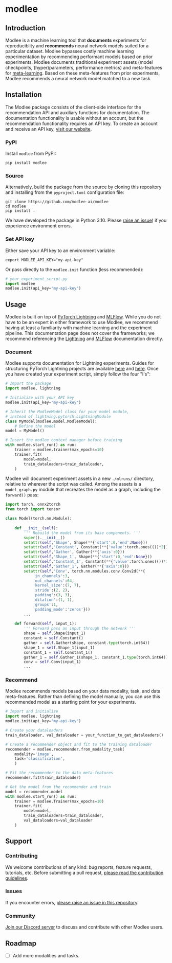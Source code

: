 # modlee

## Introduction
Modlee is a machine learning tool that **documents** experiments for reproduciblity and **recommends** neural network models suited for a particular dataset.
Modlee bypasses costly machine learning experimentation by recommending performant models based on prior experiments.
Modlee documents traditional experiment assets (model checkpoints, (hyper)parameters, performance metrics) and meta-features for [meta-learning](https://ieeexplore.ieee.org/abstract/document/9428530).
Based on these meta-features from prior experiments, Modlee recommends a neural network model matched to a new task.

## Installation
The Modlee package consists of the client-side interface for the recommendation API and auxiliary functions for documentation.
The documentation functionality is usable without an account, but the recommendation functionality requires an API key.
To create an account and receive an API key, [visit our website](https://www.dashboard.modlee.ai).

### PyPI
Install `modlee` from PyPI:
```shell
pip install modlee
```

### Source
Alternatively, build the package from the source by cloning this repository and installing from the `pyproject.toml` configuration file:
```shell
git clone https://github.com/modlee-ai/modlee
cd modlee
pip install .
```

We have developed the package in Python 3.10. 
Please [raise an issue](https://github.com/modlee-ai/modlee/issues)) if you experience environment errors.

### Set API key
Either save your API key to an environment variable: 
```shell
export MODLEE_API_KEY="my-api-key"
```
Or pass directly to the  `modlee.init` function (less recommended):
```python
# your_experiment_script.py
import modlee
modlee.init(api_key="my-api-key")
```

## Usage

Modlee is built on top of [PyTorch Lightning](https://lightning.ai/docs/pytorch/stable/) and [MLFlow](https://mlflow.org).
While you do not have to be an expert in either framework to use Modlee, we recommend having at least a familiarity with machine learning and the experiment pipeline.
This documentation page does not cover the frameworks; we recommend referencing the [Lightning](https://lightning.ai/docs/overview/getting-started) and [MLFlow](https://mlflow.org/docs/latest/index.html) documentation directly.

### Document
Modlee supports documentation for Lightning experiments.
Guides for structuring PyTorch Lightning projects are available [here](https://lightning.ai/docs/pytorch/stable/starter/converting.html) and [here](https://towardsdatascience.com/from-pytorch-to-pytorch-lightning-a-gentle-introduction-b371b7caaf09).
Once you have created your experiment script, simply follow the four "I's":
```python
# Import the package
import modlee, lightning

# Initialize with your API key
modlee.init(api_key="my-api-key")

# Inherit the ModleeModel class for your model module,
# instead of lightning.pytorch.LightningModule
class MyModel(modlee.model.ModleeModel):
    # Define the model
model = MyModel()

# Insert the modlee context manager before training
with modlee.start_run() as run:
    trainer = modlee.trainer(max_epochs=10)
    trainer.fit(
        model=model,
        train_dataloaders=train_dataloader,
    )
```

Modlee will document experiment assets in a new `./mlruns/` directory, relative to wherever the script was called.
Among the assets is a `model_graph.py` module that recreates the model as a graph, including the `forward()` pass:

```python
import torch, onnx2torch
from torch import tensor

class Model(torch.nn.Module):
    
    def __init__(self):
        ''' Rebuild the model from its base components. '''
        super().__init__()
        setattr(self,'Shape', Shape(**{'start':0,'end':None}))
        setattr(self,'Constant', Constant(**{'value':torch.ones(())*2}))
        setattr(self,'Gather', Gather(**{'axis':0}))
        setattr(self,'Shape_1', Shape(**{'start':0,'end':None}))
        setattr(self,'Constant_1', Constant(**{'value':torch.ones(())*3}))
        setattr(self,'Gather_1', Gather(**{'axis':0}))
        setattr(self,'Conv', torch.nn.modules.conv.Conv2d(**{
            'in_channels':3,
            'out_channels':64,
            'kernel_size':(7, 7),
            'stride':(2, 2),
            'padding':(3, 3),
            'dilation':(1, 1),
            'groups':1,
            'padding_mode':'zeros'}))
        ...
    
    def forward(self, input_1):
        ''' Forward pass an input through the network '''
        shape = self.Shape(input_1)
        constant = self.Constant()
        gather = self.Gather(shape, constant.type(torch.int64))
        shape_1 = self.Shape_1(input_1)
        constant_1 = self.Constant_1()
        gather_1 = self.Gather_1(shape_1, constant_1.type(torch.int64))
        conv = self.Conv(input_1)
        ...

```

### Recommend
Modlee recommends models based on your data modality, task, and data meta-features.
Rather than defining the model manually, you can use this recommended model as a starting point for your experiments.
```python
# Import and initialize
import modlee, lightning
modlee.init(api_key="my-api-key")

# Create your dataloaders
train_dataloader, val_dataloader = your_function_to_get_dataloaders()

# Create a recommender object and fit to the training dataloader
recommender = modlee.recommender.from_modality_task(
    modality='image',
    task='classification',
    )

# Fit the recommender to the data meta-features
recommender.fit(train_dataloader)

# Get the model from the recommender and train
model = recommender.model
with modlee.start_run() as run:
    trainer = modlee.Trainer(max_epochs=10)
    trainer.fit(
        model=model,
        train_dataloaders=train_dataloader,
        val_dataloaders=val_dataloader
    )
```

## Support

### Contributing
We welcome contributions of any kind: bug reports, feature requests, tutorials, etc.
Before submitting a pull request, [please read the contribution guidelines](https://github.com/modlee-ai/modlee/docs/CONTRIBUTING.md).

### Issues
If you encounter errors, [please raise an issue in this repository](https://github.com/modlee-ai/modlee/issues).

### Community
[Join our Discord server](https://discord.com/invite/m8YDbWDvrF) to discuss and contribute with other Modlee users.

## Roadmap
- [ ] Add more modalities and tasks.